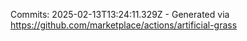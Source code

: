 Commits: 2025-02-13T13:24:11.329Z - Generated via https://github.com/marketplace/actions/artificial-grass
<br>
